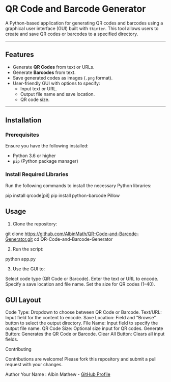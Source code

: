 # QR Code and Barcode Generator

A Python-based application for generating QR codes and barcodes using a graphical user interface (GUI) built with `tkinter`. This tool allows users to create and save QR codes or barcodes to a specified directory.

---

## Features

- Generate **QR Codes** from text or URLs.
- Generate **Barcodes** from text.
- Save generated codes as images (`.png` format).
- User-friendly GUI with options to specify:
  - Input text or URL.
  - Output file name and save location.
  - QR code size.

---

## Installation

### Prerequisites
Ensure you have the following installed:
- Python 3.6 or higher
- `pip` (Python package manager)

### Install Required Libraries
Run the following commands to install the necessary Python libraries:


pip install qrcode[pil]
pip install python-barcode Pillow


## Usage
1. Clone the repository:

git clone https://github.com/AlbinMath/QR-Code-and-Barcode-Generator.git
cd QR-Code-and-Barcode-Generator

2. Run the script:

python app.py

3. Use the GUI to:

Select code type (QR Code or Barcode).
Enter the text or URL to encode.
Specify a save location and file name.
Set the size for QR codes (1–40).

## GUI Layout
Code Type: Dropdown to choose between QR Code or Barcode.
Text/URL: Input field for the content to encode.
Save Location: Field and "Browse" button to select the output directory.
File Name: Input field to specify the output file name.
QR Code Size: Optional size input for QR codes.
Generate Button: Generates the QR Code or Barcode.
Clear All Button: Clears all input fields.

Contributing

Contributions are welcome! Please fork this repository and submit a pull request with your changes.

Author
Your Name : Albin Mathew - [GitHub Profile](https://github.com/AlbinMath/)
